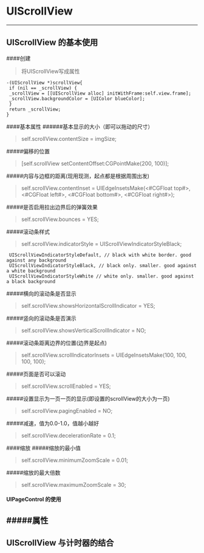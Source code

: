 # UIScrollView 

---
## UIScrollView 的基本使用
####创建
>将UIScrollView写成属性
```
-(UIScrollView *)scrollView{
 if (nil == _scrollView) {
 _scrollView = [[UIScrollView alloc] initWithFrame:self.view.frame];
 _scrollView.backgroundColor = [UIColor blueColor];
 }
 return _scrollView;
}
```

####基本属性
######基本显示的大小（即可以拖动的尺寸）
> self.scrollView.contentSize = imgSize; 

#####偏移的位置
> [self.scrollView setContentOffset:CGPointMake(200, 100)]; 

#####内容与边框的距离(现用现测，起点都是根据周围出发)
> self.scrollView.contentInset = UIEdgeInsetsMake(<#CGFloat top#>, <#CGFloat left#>, <#CGFloat bottom#>, <#CGFloat right#>); 

#####是否启用拉出边界后的弹簧效果
> self.scrollView.bounces = YES; 

#####滚动条样式
> self.scrollView.indicatorStyle = UIScrollViewIndicatorStyleBlack; 
```
 UIScrollViewIndicatorStyleDefault, // black with white border. good against any background
 UIScrollViewIndicatorStyleBlack, // black only. smaller. good against a white background
 UIScrollViewIndicatorStyleWhite // white only. smaller. good against a black background 
```

#####横向的滚动条是否显示
> self.scrollView.showsHorizontalScrollIndicator = YES; 

#####竖向的滚动条是否演示
> self.scrollView.showsVerticalScrollIndicator = NO; 

#####滚动条距离边界的位置(边界是起点)
> self.scrollView.scrollIndicatorInsets = UIEdgeInsetsMake(100, 100, 100, 100); 

#####页面是否可以滚动
> self.scrollView.scrollEnabled = YES; 

#####设置显示为一页一页的显示(即设置的scrollView的大小为一页)
> self.scrollView.pagingEnabled = NO; 

#####减速，值为0.0-1.0，值越小越好
> self.scrollView.decelerationRate = 0.1; 



####缩放
#####缩放的最小值
>self.scrollView.minimumZoomScale = 0.01;

#####缩放的最大倍数
>self.scrollView.maximumZoomScale = 30;

#### UIPageControl 的使用
#####属性
---

## UIScrollView 与计时器的结合